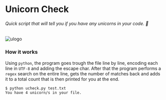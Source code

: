 # Unicorn Check
###### Quick script that will tell you if you have any unicorns in your code. 🦄
![ulogo](https://img.shields.io/badge/unicorns-0-ff69b4.svg)

### How it works
Using ```python```, the program goes trough the file line by line, encoding each line in ```UTF-8``` and adding the escape char. After that the program performs a ```regex``` search on the entire line, gets the number of matches back and adds it to a total count that is then printed for you at the end.

```
$ python ucheck.py test.txt
You have 4 unicorn/s in your file.
```
